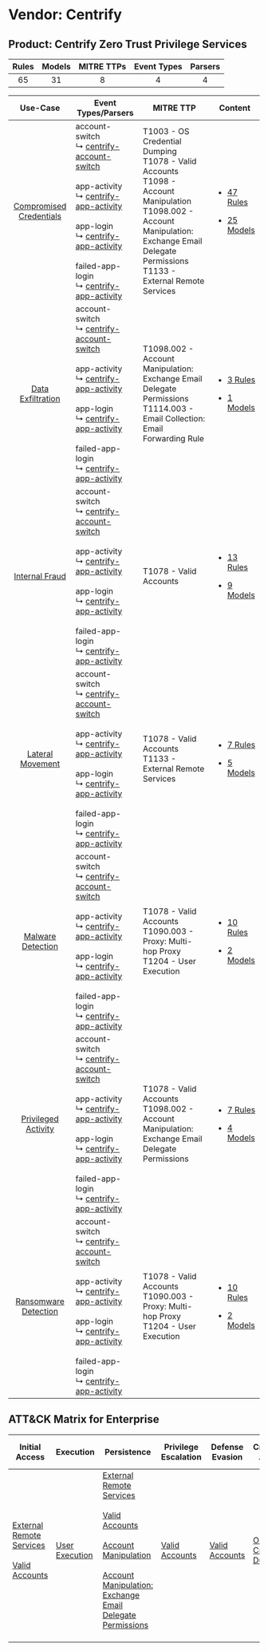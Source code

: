 Vendor: Centrify
================
Product: Centrify Zero Trust Privilege Services
-----------------------------------------------
| Rules | Models | MITRE TTPs | Event Types | Parsers |
|:-----:|:------:|:----------:|:-----------:|:-------:|
|  65   |   31   |     8      |      4      |    4    |

|                                  Use-Case                                  | Event Types/Parsers                                                                                                                                                                                                                                                                                                                                                                                             | MITRE TTP                                                                                                                                                                                                | Content                                                                                                                                              |
|:--------------------------------------------------------------------------:| --------------------------------------------------------------------------------------------------------------------------------------------------------------------------------------------------------------------------------------------------------------------------------------------------------------------------------------------------------------------------------------------------------------- | -------------------------------------------------------------------------------------------------------------------------------------------------------------------------------------------------------- | ---------------------------------------------------------------------------------------------------------------------------------------------------- |
| [Compromised Credentials](../../../UseCases/uc_compromised_credentials.md) |  account-switch<br> ↳ [centrify-account-switch](Parsers/parserContent_centrify-account-switch.md)<br><br> app-activity<br> ↳ [centrify-app-activity](Parsers/parserContent_centrify-app-activity.md)<br><br> app-login<br> ↳ [centrify-app-activity](Parsers/parserContent_centrify-app-activity.md)<br><br> failed-app-login<br> ↳ [centrify-app-activity](Parsers/parserContent_centrify-app-activity.md)<br> | T1003 - OS Credential Dumping<br>T1078 - Valid Accounts<br>T1098 - Account Manipulation<br>T1098.002 - Account Manipulation: Exchange Email Delegate Permissions<br>T1133 - External Remote Services<br> | [<ul><li>47 Rules</li></ul><ul><li>25 Models</li></ul>](Rules_Models/r_m_centrify_centrify_zero_trust_privilege_services_Compromised_Credentials.md) |
|       [Data Exfiltration](../../../UseCases/uc_data_exfiltration.md)       |  account-switch<br> ↳ [centrify-account-switch](Parsers/parserContent_centrify-account-switch.md)<br><br> app-activity<br> ↳ [centrify-app-activity](Parsers/parserContent_centrify-app-activity.md)<br><br> app-login<br> ↳ [centrify-app-activity](Parsers/parserContent_centrify-app-activity.md)<br><br> failed-app-login<br> ↳ [centrify-app-activity](Parsers/parserContent_centrify-app-activity.md)<br> | T1098.002 - Account Manipulation: Exchange Email Delegate Permissions<br>T1114.003 - Email Collection: Email Forwarding Rule<br>                                                                         | [<ul><li>3 Rules</li></ul><ul><li>1 Models</li></ul>](Rules_Models/r_m_centrify_centrify_zero_trust_privilege_services_Data_Exfiltration.md)         |
|          [Internal Fraud](../../../UseCases/uc_internal_fraud.md)          |  account-switch<br> ↳ [centrify-account-switch](Parsers/parserContent_centrify-account-switch.md)<br><br> app-activity<br> ↳ [centrify-app-activity](Parsers/parserContent_centrify-app-activity.md)<br><br> app-login<br> ↳ [centrify-app-activity](Parsers/parserContent_centrify-app-activity.md)<br><br> failed-app-login<br> ↳ [centrify-app-activity](Parsers/parserContent_centrify-app-activity.md)<br> | T1078 - Valid Accounts<br>                                                                                                                                                                               | [<ul><li>13 Rules</li></ul><ul><li>9 Models</li></ul>](Rules_Models/r_m_centrify_centrify_zero_trust_privilege_services_Internal_Fraud.md)           |
|        [Lateral Movement](../../../UseCases/uc_lateral_movement.md)        |  account-switch<br> ↳ [centrify-account-switch](Parsers/parserContent_centrify-account-switch.md)<br><br> app-activity<br> ↳ [centrify-app-activity](Parsers/parserContent_centrify-app-activity.md)<br><br> app-login<br> ↳ [centrify-app-activity](Parsers/parserContent_centrify-app-activity.md)<br><br> failed-app-login<br> ↳ [centrify-app-activity](Parsers/parserContent_centrify-app-activity.md)<br> | T1078 - Valid Accounts<br>T1133 - External Remote Services<br>                                                                                                                                           | [<ul><li>7 Rules</li></ul><ul><li>5 Models</li></ul>](Rules_Models/r_m_centrify_centrify_zero_trust_privilege_services_Lateral_Movement.md)          |
|       [Malware Detection](../../../UseCases/uc_malware_detection.md)       |  account-switch<br> ↳ [centrify-account-switch](Parsers/parserContent_centrify-account-switch.md)<br><br> app-activity<br> ↳ [centrify-app-activity](Parsers/parserContent_centrify-app-activity.md)<br><br> app-login<br> ↳ [centrify-app-activity](Parsers/parserContent_centrify-app-activity.md)<br><br> failed-app-login<br> ↳ [centrify-app-activity](Parsers/parserContent_centrify-app-activity.md)<br> | T1078 - Valid Accounts<br>T1090.003 - Proxy: Multi-hop Proxy<br>T1204 - User Execution<br>                                                                                                               | [<ul><li>10 Rules</li></ul><ul><li>2 Models</li></ul>](Rules_Models/r_m_centrify_centrify_zero_trust_privilege_services_Malware_Detection.md)        |
|     [Privileged Activity](../../../UseCases/uc_privileged_activity.md)     |  account-switch<br> ↳ [centrify-account-switch](Parsers/parserContent_centrify-account-switch.md)<br><br> app-activity<br> ↳ [centrify-app-activity](Parsers/parserContent_centrify-app-activity.md)<br><br> app-login<br> ↳ [centrify-app-activity](Parsers/parserContent_centrify-app-activity.md)<br><br> failed-app-login<br> ↳ [centrify-app-activity](Parsers/parserContent_centrify-app-activity.md)<br> | T1078 - Valid Accounts<br>T1098.002 - Account Manipulation: Exchange Email Delegate Permissions<br>                                                                                                      | [<ul><li>7 Rules</li></ul><ul><li>4 Models</li></ul>](Rules_Models/r_m_centrify_centrify_zero_trust_privilege_services_Privileged_Activity.md)       |
|    [Ransomware Detection](../../../UseCases/uc_ransomware_detection.md)    |  account-switch<br> ↳ [centrify-account-switch](Parsers/parserContent_centrify-account-switch.md)<br><br> app-activity<br> ↳ [centrify-app-activity](Parsers/parserContent_centrify-app-activity.md)<br><br> app-login<br> ↳ [centrify-app-activity](Parsers/parserContent_centrify-app-activity.md)<br><br> failed-app-login<br> ↳ [centrify-app-activity](Parsers/parserContent_centrify-app-activity.md)<br> | T1078 - Valid Accounts<br>T1090.003 - Proxy: Multi-hop Proxy<br>T1204 - User Execution<br>                                                                                                               | [<ul><li>10 Rules</li></ul><ul><li>2 Models</li></ul>](Rules_Models/r_m_centrify_centrify_zero_trust_privilege_services_Ransomware_Detection.md)     |

ATT&CK Matrix for Enterprise
----------------------------
| Initial Access                                                                                                                                   | Execution                                                           | Persistence                                                                                                                                                                                                                                                                                                                                 | Privilege Escalation                                                | Defense Evasion                                                     | Credential Access                                                          | Discovery | Lateral Movement | Collection                                                                                                                                                            | Command and Control                                                                                                                       | Exfiltration | Impact |
| ------------------------------------------------------------------------------------------------------------------------------------------------ | ------------------------------------------------------------------- | ------------------------------------------------------------------------------------------------------------------------------------------------------------------------------------------------------------------------------------------------------------------------------------------------------------------------------------------- | ------------------------------------------------------------------- | ------------------------------------------------------------------- | -------------------------------------------------------------------------- | --------- | ---------------- | --------------------------------------------------------------------------------------------------------------------------------------------------------------------- | ----------------------------------------------------------------------------------------------------------------------------------------- | ------------ | ------ |
| [External Remote Services](https://attack.mitre.org/techniques/T1133)<br><br>[Valid Accounts](https://attack.mitre.org/techniques/T1078)<br><br> | [User Execution](https://attack.mitre.org/techniques/T1204)<br><br> | [External Remote Services](https://attack.mitre.org/techniques/T1133)<br><br>[Valid Accounts](https://attack.mitre.org/techniques/T1078)<br><br>[Account Manipulation](https://attack.mitre.org/techniques/T1098)<br><br>[Account Manipulation: Exchange Email Delegate Permissions](https://attack.mitre.org/techniques/T1098/002)<br><br> | [Valid Accounts](https://attack.mitre.org/techniques/T1078)<br><br> | [Valid Accounts](https://attack.mitre.org/techniques/T1078)<br><br> | [OS Credential Dumping](https://attack.mitre.org/techniques/T1003)<br><br> |           |                  | [Email Collection](https://attack.mitre.org/techniques/T1114)<br><br>[Email Collection: Email Forwarding Rule](https://attack.mitre.org/techniques/T1114/003)<br><br> | [Proxy: Multi-hop Proxy](https://attack.mitre.org/techniques/T1090/003)<br><br>[Proxy](https://attack.mitre.org/techniques/T1090)<br><br> |              |        |